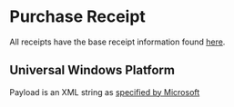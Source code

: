 # Purchase Receipt

All receipts have the base receipt information found [here](UnityIAPPurchaseReceipts.md).

Universal Windows Platform
-------------

Payload is an XML string as [specified by Microsoft](https://docs.microsoft.com/en-us/uwp/api/windows.applicationmodel.store.currentapp.getappreceiptasync?view=winrt-20348#Windows_ApplicationModel_Store_CurrentApp_GetAppReceiptAsync)
